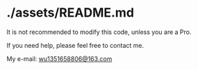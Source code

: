 # ./assets/README.md

It is not recommended to modify this code, unless you are a Pro.

If you need help, please feel free to contact me.

My e-mail: wu1351658806@163.com
